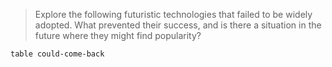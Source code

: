 > Explore the following futuristic technologies that failed to be widely adopted. What prevented their success, and is there a situation in the future where they might find popularity?

```dataview
table could-come-back

```